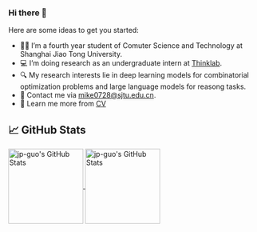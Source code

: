 ### Hi there 👋

Here are some ideas to get you started:

- 👨‍🎓 I’m a fourth year student of Comuter Science and Technology at Shanghai Jiao Tong University.
- 💻 I’m doing research as an undergraduate intern at [Thinklab](https://thinklab.sjtu.edu.cn/).
- 🔍 My research interests lie in deep learning models for combinatorial optimization problems and large language models for reasong tasks.
- 📧 Contact me via mike0728@sjtu.edu.cn.
- 👀 Learn me more from [CV](https://github.com/jp-guo/jp-guo/CV)

## &#x1f4c8; GitHub Stats

<a href="https://github.com/jp-guo/jp-guo">
  <img align="center" src="https://github-readme-stats.vercel.app/api/top-langs/?username=jp-guo&layout=compact&title_color=6aa6f8&text_color=8a919a&icon_color=6aa6f8&bg_color=0e1116" alt="jp-guo's GitHub Stats" height="150"/>
</a>

<a href="https://github.com/jp-guo/jp-guo">
  <img align="center" src="https://github-readme-stats.vercel.app/api?username=jp-guo&show_icons=true&line_height=27&count_private=true&title_color=6aa6f8&text_color=8a919a&icon_color=6aa6f8&bg_color=0e1116" alt="jp-guo's GitHub Stats" height="150"/>
</a>
